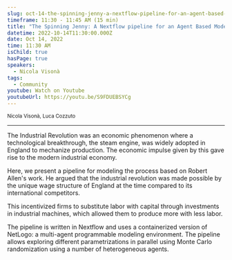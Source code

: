 ```yaml
---
slug: oct-14-the-spinning-jenny-a-nextflow-pipeline-for-an-agent-based-model-of-the-first-industrial-revolution
timeframe: 11:30 - 11:45 AM (15 min)
title: "The Spinning Jenny: A Nextflow pipeline for an Agent Based Model of the First Industrial Revolution"
datetime: 2022-10-14T11:30:00.000Z
date: Oct 14, 2022
time: 11:30 AM
isChild: true
hasPage: true
speakers:
  - Nicola Visonà
tags:
  - Community
youtube: Watch on Youtube
youtubeUrl: https://youtu.be/S9FDUEBSYCg
---
```

<div className="mb-4">
  <small className="typo-small">
    Nicola Visonà, Luca Cozzuto
  </small>
</div>

<hr className="border-t border-gray-50 mb-4 opacity-20" />

The Industrial Revolution was an economic phenomenon where a technological breakthrough, the steam engine, was widely adopted in England to mechanize production. The economic impulse given by this gave rise to the modern industrial economy.

Here, we present a pipeline for modeling the process based on Robert Allen's work. He argued that the industrial revolution was made possible by the unique wage structure of England at the time compared to its international competitors.

This incentivized firms to substitute labor with capital through investments in industrial machines, which allowed them to produce more with less labor.

The pipeline is written in Nextflow and uses a containerized version of NetLogo: a multi-agent programmable modeling environment. The pipeline allows exploring different parametrizations in parallel using Monte Carlo randomization using a number of heterogeneous agents.
